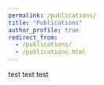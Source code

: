 ```yaml
---
permalink: /publications/
title: "Publications"
author_profile: true
redirect_from: 
  - /publications/
  - /publications.html
---
```


test test test